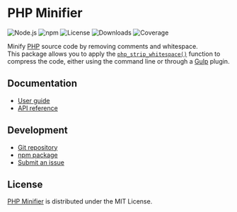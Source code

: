 # PHP Minifier
![Node.js](https://badgen.net/npm/node/@cedx/php-minifier) ![npm](https://badgen.net/npm/v/@cedx/php-minifier) ![License](https://badgen.net/npm/license/@cedx/php-minifier) ![Downloads](https://badgen.net/npm/dt/@cedx/php-minifier) ![Coverage](https://badgen.net/codecov/c/github/cedx/php-minifier)

Minify [PHP](https://www.php.net) source code by removing comments and whitespace.  
This package allows you to apply the [`php_strip_whitespace()`](https://www.php.net/manual/en/function.php-strip-whitespace.php) function to compress the code,
either using the command line or through a [Gulp](https://gulpjs.com) plugin.

## Documentation
- [User guide](https://docs.belin.io/php-minifier)
- [API reference](https://docs.belin.io/php-minifier/api)

## Development
- [Git repository](https://github.com/cedx/php-minifier)
- [npm package](https://www.npmjs.com/package/@cedx/php-minifier)
- [Submit an issue](https://github.com/cedx/php-minifier/issues)

## License
[PHP Minifier](https://docs.belin.io/php-minifier) is distributed under the MIT License.
